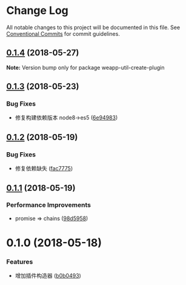 # Change Log

All notable changes to this project will be documented in this file.
See [Conventional Commits](https://conventionalcommits.org) for commit guidelines.

<a name="0.1.4"></a>
## [0.1.4](https://github.com/tolerance-go/weapp-start/compare/weapp-util-create-plugin@0.1.3...weapp-util-create-plugin@0.1.4) (2018-05-27)




**Note:** Version bump only for package weapp-util-create-plugin

<a name="0.1.3"></a>
## [0.1.3](https://github.com/tolerance-go/weapp-cli/compare/weapp-util-create-plugin@0.1.2...weapp-util-create-plugin@0.1.3) (2018-05-23)


### Bug Fixes

* 修复构建依赖版本 node8->es5 ([6e94983](https://github.com/tolerance-go/weapp-cli/commit/6e94983))




<a name="0.1.2"></a>
## [0.1.2](https://github.com/tolerance-go/weapp-cli/compare/weapp-util-create-plugin@0.1.1...weapp-util-create-plugin@0.1.2) (2018-05-19)


### Bug Fixes

* 修复依赖缺失 ([fac7775](https://github.com/tolerance-go/weapp-cli/commit/fac7775))




<a name="0.1.1"></a>
## [0.1.1](https://github.com/tolerance-go/weapp-cli/compare/weapp-util-create-plugin@0.1.0...weapp-util-create-plugin@0.1.1) (2018-05-19)


### Performance Improvements

* promise => chains ([98d5958](https://github.com/tolerance-go/weapp-cli/commit/98d5958))




<a name="0.1.0"></a>
# 0.1.0 (2018-05-18)


### Features

* 增加插件构造器 ([b0b0493](https://github.com/tolerance-go/weapp-cli/commit/b0b0493))
